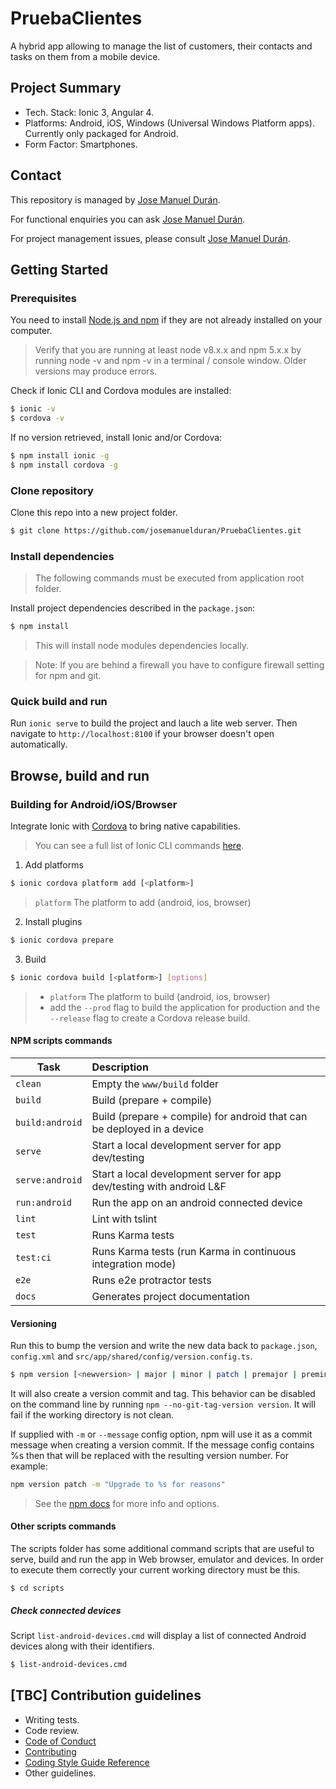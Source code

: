 # PruebaClientes

A hybrid app allowing to manage the list of customers, their contacts and tasks on them from a mobile device.

## Project Summary

* Tech. Stack: Ionic 3, Angular 4.
* Platforms: Android, iOS, Windows (Universal Windows Platform apps). Currently only packaged for Android.
* Form Factor: Smartphones.

## Contact

This repository is managed by [Jose Manuel Durán](mailto:josemanuelduran@gmail.com).

For functional enquiries you can ask [Jose Manuel Durán](mailto:josemanuelduran@gmail.com).

For project management issues, please consult [Jose Manuel Durán](mailto:josemanuelduran@gmail.com).


## Getting Started

### Prerequisites

You need to install [Node.js and npm](https://nodejs.org/en/) if they are not already installed on your computer.

> Verify that you are running at least node v8.x.x and npm 5.x.x by running node -v and npm -v in a terminal / console window. Older versions may produce errors.

Check if Ionic CLI and Cordova modules are installed:

```bash
$ ionic -v
$ cordova -v
```

If no version retrieved, install Ionic and/or Cordova:

```bash
$ npm install ionic -g
$ npm install cordova -g
```

### Clone repository

Clone this repo into a new project folder.

```bash
$ git clone https://github.com/josemanuelduran/PruebaClientes.git
```

### Install dependencies

> The following commands must be executed from application root folder.

Install project dependencies described in the `package.json`:

```bash
$ npm install
```

> This will install node modules dependencies locally.

> Note: If you are behind a firewall you have to configure firewall setting for npm and git.

### Quick build and run

Run `ionic serve` to build the project and lauch a lite web server. Then navigate to `http://localhost:8100`
if your browser doesn't open automatically.

## Browse, build and run

### Building for Android/iOS/Browser

Integrate Ionic with [Cordova](https://cordova.apache.org/) to bring native capabilities.

> You can see a full list of Ionic CLI commands [here](https://ionicframework.com/docs/cli/commands.html).

1. Add platforms

```bash
$ ionic cordova platform add [<platform>]
```

>  `platform` The platform to add (android, ios, browser)

2. Install plugins

```bash
$ ionic cordova prepare
```

3. Build

```bash
$ ionic cordova build [<platform>] [options]
```

> - `platform` The platform to build (android, ios, browser)
> - add the `--prod` flag to build the application for production and the `--release` flag to create a Cordova release build.

#### NPM scripts commands

| Task              | Description                                                            |
|-------------------|:-----------------------------------------------------------------------|
| `clean`           | Empty the `www/build` folder                                           |
| `build`           | Build (prepare + compile)                                              |
| `build:android`   | Build (prepare + compile) for android that can be deployed in a device |
| `serve`           | Start a local development server for app dev/testing                   |
| `serve:android`   | Start a local development server for app dev/testing with android L&F  |
| `run:android`     | Run the app on an android connected device                             |
| `lint`            | Lint with tslint                                                       |
| `test`            | Runs Karma tests                                                       |
| `test:ci`         | Runs Karma tests (run Karma in continuous integration mode)            |
| `e2e`             | Runs e2e protractor tests                                              |
| `docs`            | Generates project documentation                                        |

#### Versioning

Run this to bump the version and write the new data back to `package.json`, `config.xml` and `src/app/shared/config/version.config.ts`.

```bash
$ npm version [<newversion> | major | minor | patch | premajor | preminor | prepatch | prerelease | from-git]
```

It will also create a version commit and tag. This behavior can be disabled on the command line by running
`npm --no-git-tag-version version`. It will fail if the working directory is not clean.

If supplied with `-m` or `--message` config option, npm will use it as a commit message when creating a version commit.
If the message config contains %s then that will be replaced with the resulting version number. For example:

```bash
npm version patch -m "Upgrade to %s for reasons"
```

> See the [npm docs](https://docs.npmjs.com/cli/version) for more info and options.

#### Other scripts commands

The scripts folder has some additional command scripts that are useful to serve, build and run the app in Web browser,
emulator and devices. In order to execute them correctly your current working directory must be this.

```
$ cd scripts
```

##### Check connected devices

Script `list-android-devices.cmd` will display a list of connected Android devices along with their identifiers.

```bash
$ list-android-devices.cmd
```

## [TBC] Contribution guidelines

* Writing tests.
* Code review.
* [Code of Conduct](CODE_OF_CONDUCT.md)
* [Contributing](CONTRIBUTING.md)
* [Coding Style Guide Reference](CODING_GUIDELINES.md)
* Other guidelines.
